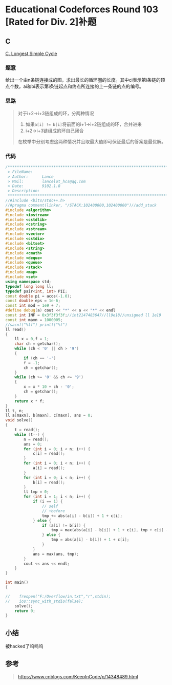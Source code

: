 # Educational Codeforces Round 103 [Rated for Div. 2]补题

## C

[C. Longest Simple Cycle](https://codeforces.com/contest/1476/problem/C)

### 题意

给出一个由n条链连接成的图，求出最长的循环圈的长度。其中ci表示第i条链的顶点个数，ai和bi表示第i条链起点和终点所连接的上一条链的点的编号。

### 思路

>对于i+2->i+3链组成的环，分两种情况
>
>1. 如果`a[i] != b[i]`将前面的i+1->i+2链组成的环，合并进来
>2. i+2->i+3链组成的环自己闭合
>
>在枚举中分别考虑这两种情况并且取最大值即可保证最后的答案是最优解。

### 代码

```c++
/*************************************************************************
 > FileName:
 > Author:      Lance
 > Mail:        lancelot_hcs@qq.com
 > Date:        9102.1.8
 > Description:
 ************************************************************************/
//#include <bits/stdc++.h>
//#pragma comment(linker, "/STACK:102400000,102400000")//add_stack
#include <algorithm>
#include <iostream>
#include <cstdlib>
#include <cstring>
#include <sstream>
#include <vector>
#include <cstdio>
#include <bitset>
#include <string>
#include <cmath>
#include <deque>
#include <queue>
#include <stack>
#include <map>
#include <set>
using namespace std;
typedef long long ll;
typedef pair<int, int> PII;
const double pi = acos(-1.0);
const double eps = 1e-6;
const int mod = 1e9 + 7;
#define debug(a) cout << "*" << a << "*" << endl
const int INF = 0x3f3f3f3f;//int2147483647//ll9e18//unsigned ll 1e19
const int maxn = 1000005;
//sacnf("%lf") printf("%f")
ll read()
{
    ll x = 0,f = 1;
    char ch = getchar();
    while (ch < '0' || ch > '9')
	{
		if (ch == '-')
		f = -1;
		ch = getchar();
	}
    while (ch >= '0' && ch <= '9')
	{
		x = x * 10 + ch - '0';
		ch = getchar();
	}
    return x * f;
}
ll t, n;
ll a[maxn], b[maxn], c[maxn], ans = 0;
void solve()
{
	t = read();
	while (t--) {
		n = read();
		ans = 0;
		for (int i = 0; i < n; i++) {
			c[i] = read();
		}
		for (int i = 0; i < n; i++) {
			a[i] = read();
		}
		for (int i = 0; i < n; i++) {
			b[i] = read();
		}
		ll tmp = 0;
		for (int i = 1; i < n; i++) {
			if (i == 1) {
				// self
				// +before
				tmp += abs(a[i] - b[i]) + 1 + c[i];
			} else {
				if (a[i] != b[i]) {
					tmp = max(abs(a[i] - b[i]) + 1 + c[i], tmp + c[i] -  abs(a[i] - b[i]) + 1);
				} else {
					tmp = abs(a[i] - b[i]) + 1 + c[i];
				}
			}
			ans = max(ans, tmp);
		}
		cout << ans << endl;
	}
}

int main()
{

//    freopen("F:/Overflow/in.txt","r",stdin);
//    ios::sync_with_stdio(false);
    solve();
    return 0;
}
```



## 小结

被hacked了呜呜呜

## 参考

>https://www.cnblogs.com/KeepInCode/p/14348489.html







